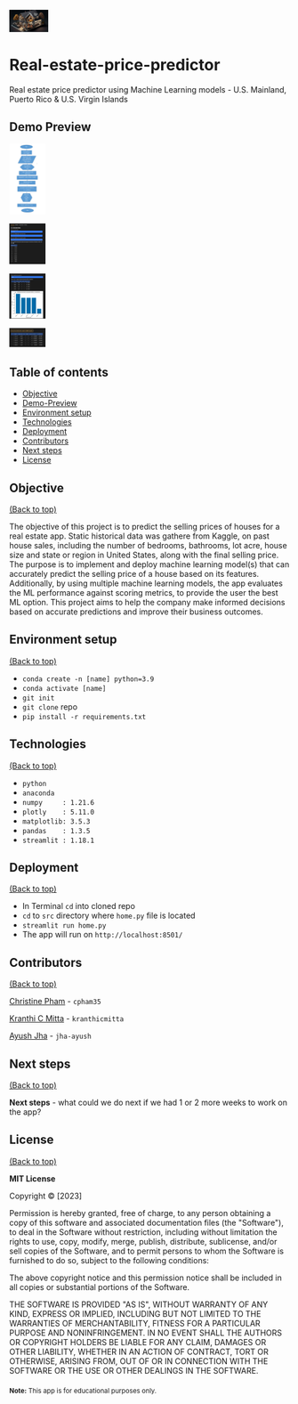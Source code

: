 <img
  src="./Images/home.png"
  alt="Real Estate price predictor"
  title="Real Estate price predictor"
  style="display: inline-block; margin: 0 auto; max-width: 70px">

# Real-estate-price-predictor

Real estate price predictor using Machine Learning models - U.S. Mainland, Puerto Rico & U.S. Virgin Islands




## Demo Preview

<img
  src="./Images/app_flowchart.png"
  alt="App flowchart"
  title="App flowchart"
  style="display: inline-block; margin: 0 auto; max-width: 65px">
  

<img
  src="./Images/app_screenshot_01.png"
  alt="App screenshot 01"
  title="App screenshot 01"
  style="display: inline-block; margin: 0 auto; max-width: 65px">
  

<img
  src="./Images/app_screenshot_02.png"
  alt="App screenshot 02"
  title="App screenshot 02"
  style="display: inline-block; margin: 0 auto; max-width: 65px">
  

<img
  src="./Images/app_screenshot_03.png"
  alt="App screenshot 03"
  title="App screenshot 03"
  style="display: inline-block; margin: 0 auto; max-width: 65px">



## Table of contents

- [Objective](#objective)
- [Demo-Preview](#demo-preview)
- [Environment setup](#environment-setup)
- [Technologies](#technologies)
- [Deployment](#deployment)
- [Contributors](#contributors)
- [Next steps](#next-steps)
- [License](#license)



## Objective
[(Back to top)](#table-of-contents)

The objective of this project is to predict the selling prices of houses for a real estate app. Static historical data was gathere from Kaggle, on past house sales, including the number of bedrooms, bathrooms, lot acre, house size and state or region in United States, along with the final selling price. 
The purpose is to implement and deploy machine learning model(s) that can accurately predict the selling price of a house based on its features. Additionally, by using multiple machine learning models, the app evaluates the ML performance against scoring metrics, to provide the user the best ML option. 
This project aims to help the company make informed decisions based on accurate predictions and improve their business outcomes.




## Environment setup
[(Back to top)](#table-of-contents)

- `conda create -n [name] python=3.9`
- `conda activate [name]`
- `git init`
- `git clone` repo
- `pip install -r requirements.txt`


## Technologies
[(Back to top)](#table-of-contents)

- `python`
- `anaconda`
- `numpy     : 1.21.6`
- `plotly    : 5.11.0`
- `matplotlib: 3.5.3`
- `pandas    : 1.3.5`
- `streamlit : 1.18.1`




## Deployment
[(Back to top)](#table-of-contents)

- In Terminal `cd` into cloned repo
- `cd` to `src` directory where `home.py` file is located
- `streamlit run home.py`
- The app will run on `http://localhost:8501/`


## Contributors
[(Back to top)](#table-of-contents)

[Christine Pham](https://github.com/cpham35?tab=repositories) - `cpham35`

[Kranthi C Mitta](https://github.com/kranthicmitta?tab=repositories) - `kranthicmitta` 

[Ayush Jha](https://github.com/jha-ayush?tab=repositories) - `jha-ayush`



## Next steps
[(Back to top)](#table-of-contents)

**Next steps** - what could we do next if we had 1 or 2 more weeks to work on the app?



## License
[(Back to top)](#table-of-contents)

**MIT License**

Copyright ©  [2023]

Permission is hereby granted, free of charge, to any person obtaining a copy
of this software and associated documentation files (the "Software"), to deal
in the Software without restriction, including without limitation the rights
to use, copy, modify, merge, publish, distribute, sublicense, and/or sell
copies of the Software, and to permit persons to whom the Software is
furnished to do so, subject to the following conditions:

The above copyright notice and this permission notice shall be included in all
copies or substantial portions of the Software.

THE SOFTWARE IS PROVIDED "AS IS", WITHOUT WARRANTY OF ANY KIND, EXPRESS OR
IMPLIED, INCLUDING BUT NOT LIMITED TO THE WARRANTIES OF MERCHANTABILITY,
FITNESS FOR A PARTICULAR PURPOSE AND NONINFRINGEMENT. IN NO EVENT SHALL THE
AUTHORS OR COPYRIGHT HOLDERS BE LIABLE FOR ANY CLAIM, DAMAGES OR OTHER
LIABILITY, WHETHER IN AN ACTION OF CONTRACT, TORT OR OTHERWISE, ARISING FROM,
OUT OF OR IN CONNECTION WITH THE SOFTWARE OR THE USE OR OTHER DEALINGS IN THE
SOFTWARE.



<sub>**Note:** This app is for educational purposes only.</sub>